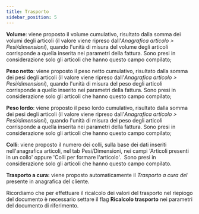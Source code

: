 ```yaml
---
title: Trasporto
sidebar_position: 5
---
```


**Volume**: viene proposto il volume cumulativo, risultato dalla somma dei volumi degli articoli (il valore viene ripreso dall'*Anagrafica articolo > Pesi/dimensioni*), quando l'unità di misura del volume degli articoli corrisponde a quella inserita nei parametri della fattura. Sono presi in considerazione solo gli articoli che hanno questo campo compilato;

**Peso netto**: viene proposto il peso netto cumulativo, risultato dalla somma dei pesi degli articoli (il valore viene ripreso dall'*Anagrafica articolo > Pesi/dimensioni*), quando l'unità di misura del peso degli articoli corrisponde a quello inserito nei parametri della fattura. Sono presi in considerazione solo gli articoli che hanno questo campo compilato;

**Peso lordo**: viene proposto il peso lordo cumulativo, risultato dalla somma dei pesi degli articoli (il valore viene ripreso dall'*Anagrafica articolo > Pesi/dimensioni*), quando l'unità di misura del peso degli articoli corrisponde a quella inserita nei parametri della fattura. Sono presi in considerazione solo gli articoli che hanno questo campo compilato;

**Colli**: viene proposto il numero dei colli, sulla base dei dati inseriti nell'anagrafica articoli, nel tab Pesi/Dimensioni, nei campi 'Articoli presenti in un collo' oppure 'Colli per formare l'articolo'.  Sono presi in considerazione solo gli articoli che hanno questo campo compilato. 

**Trasporto a cura:** viene proposto automaticamente il *Trasporto a cura del* presente in anagrafica del cliente.

Ricordiamo che per effettuare il ricalcolo dei valori del trasporto nel riepiogo del documento è necessario settare il flag **Ricalcolo trasporto** nei parametri del documento di riferimento. 